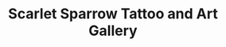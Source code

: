 ---
title: "Scarlet Sparrow Tattoo and Art Gallery"
url: /medicine-hat/scarlet-sparrow-tattoo-and-art-gallery/
shop: Tattoo
---